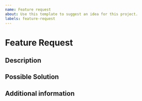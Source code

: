 ```yaml
---
name: Feature request
about: Use this template to suggest an idea for this project.
labels: feature-request
---
```


# Feature Request

## Description

<!--- Description of the feature you want to be implemented -->

## Possible Solution

<!--- Only if you have suggestions on a implementation -->

## Additional information
